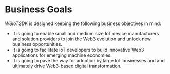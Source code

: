 # Business Goals

_WSIoTSDK_ is designed keeping the following business objectives in mind:

* It is going to enable small and medium size IoT device manufacturers and solution providers to join the Web3 evolution and unlock new business opportunities.
* It is going to facilitate IoT developers to build innovative Web3 applications for emerging machine economies.
* It is going to pave the way for adoption by large IoT businesses and and ultimately drive Web3-based digital transformation.
